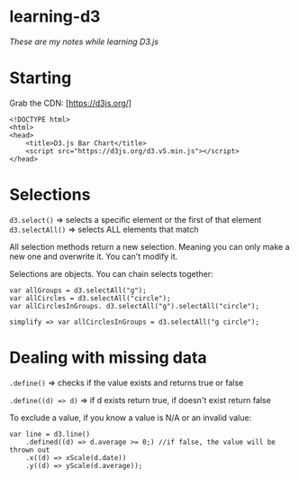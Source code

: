 # learning-d3
*These are my notes while learning D3.js*

# Starting
Grab the CDN: [https://d3js.org/]

	<!DOCTYPE html>
	<html>
	<head>
		<title>D3.js Bar Chart</title>
		<script src="https://d3js.org/d3.v5.min.js"></script>
	</head>

# Selections
`d3.select()` => selects a specific element or the first of that element  
`d3.selectAll()` => selects ALL elements that match

All selection methods return a new selection. Meaning you can only make a new one and overwrite it. You can't modify it. 

Selections are objects. You can chain selects together:

	var allGroups = d3.selectAll("g");
	var allCircles = d3.selectAll("circle");
	var allCirclesInGroups. d3.selectAll("g").selectAll("circle");

	simplify => var allCirclesInGroups = d3.selectAll("g circle");

# Dealing with missing data
`.define()` => checks if the value exists and returns true or false

`.define((d) => d)` => if d exists return true, if doesn't exist return false

To exclude a value, if you know a value is N/A or an invalid value:

	var line = d3.line()
		.defined((d) => d.average >= 0;) //if false, the value will be thrown out
		.x((d) => xScale(d.date))
		.y((d) => yScale(d.average));